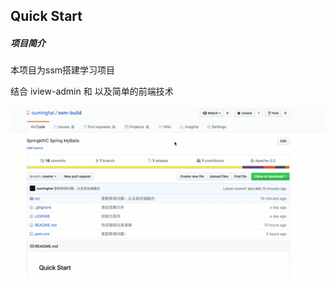 ## Quick Start 

##### 项目简介

本项目为ssm搭建学习项目


结合 iview-admin 和 以及简单的前端技术

![GitHub][github]

[github]: https://github.com/ouminghai/ssm-build/blob/master/gif%E6%96%87%E6%A1%A3/2018-03-21%2001.49.56.gif  "GitHub,Social Coding"
